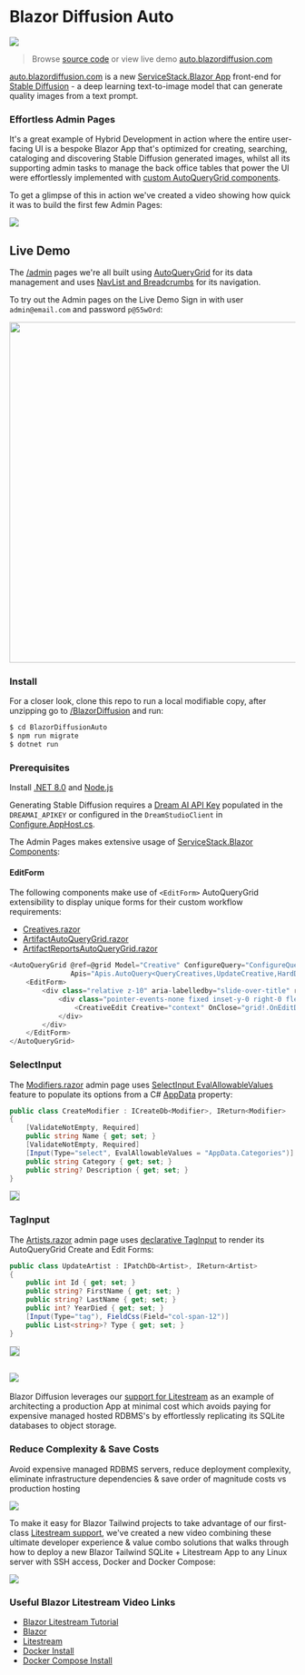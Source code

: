 # Blazor Diffusion Auto

[![](https://servicestack.net/images/whatsnew/v6.5/blazordiffusion.com_splash.png)](https://auto.blazordiffusion.com)

> Browse [source code](https://github.com/NetCoreTemplates/blazor-wasm) or view live demo [auto.blazordiffusion.com](https://auto.blazordiffusion.com)

[auto.blazordiffusion.com](https://auto.blazordiffusion.com) is a new [ServiceStack.Blazor App](https://servicestack.net/blazor) front-end for [Stable Diffusion](https://stability.ai/blog/stable-diffusion-public-release) - a deep learning text-to-image model that can generate quality images from a text prompt. 

### Effortless Admin Pages

It's a great example of Hybrid Development in action where the entire user-facing UI is a bespoke Blazor App that's optimized for creating, searching, cataloging and discovering Stable Diffusion generated images, whilst all its supporting admin tasks to manage the back office tables that power the UI were effortlessly implemented with [custom AutoQueryGrid components](https://blazor-gallery.jamstacks.net/grid).

To get a glimpse of this in action we've created a video showing how quick it was to build the first few Admin Pages:

[![](https://i3.ytimg.com/vi/tt0ytzVVjEY/maxresdefault.jpg)](https://www.youtube.com/watch?v=tt0ytzVVjEY)

## Live Demo

The [/admin](https://github.com/NetCoreApps/BlazorDiffusionAuto/tree/master/BlazorDiffusion.Client/Pages/Admin) pages we're all built using [AutoQueryGrid](https://blazor-gallery.jamstacks.net/grid) for its data management and uses [NavList and Breadcrumbs](https://blazor-gallery.jamstacks.net/gallery/navigation) for its navigation.

To try out the Admin pages on the Live Demo Sign in with user `admin@email.com` and password `p@55wOrd`:

<div class="flex justify-center">
    <a href="https://auto.blazordiffusion.com/admin">
        <img src="https://github.com/ServiceStack/docs/raw/master/docs/images/blazor/blazordiffusion-admin-pages.png" style="width:600px">
    </a>
</div>

### Install

For a closer look, clone this repo to run a local modifiable copy, after unzipping go to [/BlazorDiffusion](https://github.com/NetCoreApps/BlazorDiffusionAuto/tree/master/BlazorDiffusion) and run:

```bash
$ cd BlazorDiffusionAuto
$ npm run migrate
$ dotnet run
```

### Prerequisites

Install [.NET 8.0](https://dotnet.microsoft.com/en-us/download/dotnet/8.0) and [Node.js](https://nodejs.org/en/)

Generating Stable Diffusion requires a [Dream AI API Key](https://beta.dreamstudio.ai/membership?tab=apiKeys) populated in the `DREAMAI_APIKEY` or configured in 
the `DreamStudioClient` in [Configure.AppHost.cs](https://github.com/NetCoreApps/BlazorDiffusion/blob/main/BlazorDiffusion/Configure.AppHost.cs).

The Admin Pages makes extensive usage of [ServiceStack.Blazor Components](https://blazor-gallery.jamstacks.net):

#### EditForm

The following components make use of `<EditForm>` AutoQueryGrid extensibility to display unique forms for their custom workflow requirements:

 - [Creatives.razor](https://github.com/NetCoreApps/BlazorDiffusionAuto/blob/master/BlazorDiffusion.Client/Pages/Admin/Creatives.razor)
 - [ArtifactAutoQueryGrid.razor](https://github.com/NetCoreApps/BlazorDiffusionAuto/blob/master/BlazorDiffusion.Client/Pages/Admin/ArtifactAutoQueryGrid.razor)
 - [ArtifactReportsAutoQueryGrid.razor](https://github.com/NetCoreApps/BlazorDiffusionAuto/blob/master/BlazorDiffusion.Client/Pages/Admin/ArtifactReportsAutoQueryGrid.razor)

```csharp
<AutoQueryGrid @ref=@grid Model="Creative" ConfigureQuery="ConfigureQuery"
               Apis="Apis.AutoQuery<QueryCreatives,UpdateCreative,HardDeleteCreative>()">
    <EditForm>
        <div class="relative z-10" aria-labelledby="slide-over-title" role="dialog" aria-modal="true">
            <div class="pointer-events-none fixed inset-y-0 right-0 flex max-w-full pl-10 sm:pl-16">
                <CreativeEdit Creative="context" OnClose="grid!.OnEditDone" />
            </div>
        </div>
    </EditForm>
</AutoQueryGrid>
```

### SelectInput

The [Modifiers.razor](https://github.com/NetCoreApps/BlazorDiffusionAuto/blob/master/BlazorDiffusion.Client/Pages/Admin/Modifiers.razor) admin page uses 
[SelectInput EvalAllowableValues](https://github.com/NetCoreApps/BlazorDiffusion/blob/v0.1/BlazorDiffusion.ServiceModel/Creative.cs#L168-L187) feature to populate its options from a C# [AppData](https://github.com/NetCoreApps/BlazorDiffusion/blob/v0.1/BlazorDiffusion.ServiceModel/AppData.cs) property:

```csharp
public class CreateModifier : ICreateDb<Modifier>, IReturn<Modifier>
{
    [ValidateNotEmpty, Required]
    public string Name { get; set; }
    [ValidateNotEmpty, Required]
    [Input(Type="select", EvalAllowableValues = "AppData.Categories")]
    public string Category { get; set; }
    public string? Description { get; set; }
}
```

<div class="mt-8 flex justify-center">
    <img src="https://github.com/ServiceStack/docs/raw/master/docs/images/blazor/diffusion-CreateModifier.png" class="max-w-screen-md" style="border:1px solid #CACACA">
</div>

### TagInput

The [Artists.razor](https://github.com/NetCoreApps/BlazorDiffusionAuto/blob/master/BlazorDiffusion/Pages.Client/Admin/Artists.razor) admin page uses [declarative TagInput](https://github.com/NetCoreApps/BlazorDiffusion/blob/v0.1/BlazorDiffusion.ServiceModel/Creative.cs#L122-L141) to render its AutoQueryGrid Create and Edit Forms:

```csharp
public class UpdateArtist : IPatchDb<Artist>, IReturn<Artist>
{
    public int Id { get; set; }
    public string? FirstName { get; set; }
    public string? LastName { get; set; }
    public int? YearDied { get; set; }
    [Input(Type="tag"), FieldCss(Field="col-span-12")]
    public List<string>? Type { get; set; }
}
```

<div class="my-8 flex justify-center">
    <img src="https://github.com/ServiceStack/docs/raw/master/docs/images/blazor/blazordiffusion-TagInput.png" class="max-w-screen-md" style="border:1px solid #CACACA">
</div>

<h2 id="litestream" class="mx-auto max-w-screen-md text-center py-8 border-none border-b: 1px solid">
    <a href="https://litestream.io">
        <img src="https://github.com/ServiceStack/docs/raw/master/docs/images/litestream/logo.svg">
    </a>
</h2>

Blazor Diffusion leverages our [support for Litestream](https://docs.servicestack.net/ormlite/litestream) as an example of architecting a production App at minimal cost which avoids paying for expensive managed hosted RDBMS's by effortlessly replicating its SQLite databases to object storage.

<div class="mt-16 mx-auto max-w-7xl px-4">
    <div class="text-center">
        <h3 class="text-4xl tracking-tight font-extrabold text-gray-900 sm:text-5xl md:text-6xl">
            <span class="block xl:inline">Reduce Complexity &amp; Save Costs</span>
        </h3>
        <p class="mt-3 max-w-md mx-auto text-base text-gray-500 sm:text-lg md:mt-5 md:text-xl md:max-w-3xl">
            Avoid expensive managed RDBMS servers, reduce deployment complexity, eliminate 
            infrastructure dependencies & save order of magnitude costs vs production hosting
        </p>
    </div>
    <img src="https://github.com/ServiceStack/docs/raw/master/docs/images/litestream/litestream-costs.svg">
</div>

To make it easy for Blazor Tailwind projects to take advantage of our first-class [Litestream support](https://docs.servicestack.net/ormlite/litestream), we've created a new video combining these ultimate developer experience & value combo solutions that walks through how to deploy a new Blazor Tailwind SQLite + Litestream App to any Linux server with SSH access, Docker and Docker Compose:

[![](https://i3.ytimg.com/vi/fY50dWszpw4/maxresdefault.jpg)](https://www.youtube.com/watch?v=fY50dWszpw4)

### Useful Blazor Litestream Video Links

- [Blazor Litestream Tutorial](https://docs.servicestack.net/blazor-litestream)
- [Blazor](https://servicestack.net/blazor)
- [Litestream](https://servicestack.net/litestream)
- [Docker Install](https://docs.docker.com/engine/install/ubuntu/)
- [Docker Compose Install](https://docs.docker.com/compose/install/linux/#install-using-the-repository)

